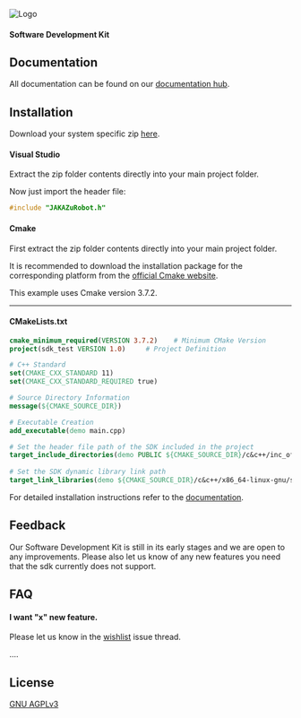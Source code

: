 
![Logo](https://www.jakarobotics.com/wp-content/uploads/2022/07/jaka-robotics-logo-1.png)
#### Software Development Kit



## Documentation

All documentation can be found on our [documentation hub](https://www.jaka.com/docs/en/).


## Installation

Download your system specific zip [here](https://github.com/JAKARobotics/sdk-cpp/releases/tag/latest).

#### Visual Studio

Extract the zip folder contents directly into your main project folder.

Now just import the header file:

```cpp
#include "JAKAZuRobot.h"

```

#### Cmake

First extract the zip folder contents directly into your main project folder.

It is recommended to download the installation package for the corresponding platform from the [official Cmake website](https://cmake.org/).

This example uses Cmake version 3.7.2.

___

#### CMakeLists.txt

```cmake
cmake_minimum_required(VERSION 3.7.2)    # Minimum CMake Version 
project(sdk_test VERSION 1.0)     # Project Definition

# C++ Standard
set(CMAKE_CXX_STANDARD 11)
set(CMAKE_CXX_STANDARD_REQUIRED true)

# Source Directory Information
message(${CMAKE_SOURCE_DIR})

# Executable Creation
add_executable(demo main.cpp)

# Set the header file path of the SDK included in the project
target_include_directories(demo PUBLIC ${CMAKE_SOURCE_DIR}/c&c++/inc_of_c++)
  
# Set the SDK dynamic library link path
target_link_libraries(demo ${CMAKE_SOURCE_DIR}/c&c++/x86_64-linux-gnu/shared/libjakaAPI.so pthread)

```

For detailed installation instructions refer to the [documentation](https://www.jaka.com/docs/en/guide/SDK/JAKA%20SDK%20Quick%20Start%20-%20EN.html#creating-c-applications-with-cmake-on-linux).


## Feedback

Our Software Development Kit is still in its early stages and we are open to any improvements. Please also let us know of any new features you need that the sdk currently does not support.

## FAQ

#### I want "x" new feature.

Please let us know in the [wishlist](https://github.com/JAKARobotics/jakasdk-cpp/issues/1) issue thread.


....




## License

[GNU AGPLv3 ](https://choosealicense.com/licenses/agpl-3.0/)

